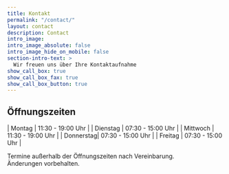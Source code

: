 ```yaml
---
title: Kontakt
permalink: "/contact/"
layout: contact
description: Contact
intro_image:
intro_image_absolute: false
intro_image_hide_on_mobile: false
section-intro-text: >
  Wir freuen uns über Ihre Kontaktaufnahme
show_call_box: true
show_call_box_fax: true
show_call_box_button: true
---
```


## Öffnungszeiten

| Montag    | 11:30 - 19:00 Uhr |
| Dienstag  | 07:30 - 15:00 Uhr |
| Mittwoch  | 11:30 - 19:00 Uhr |
| Donnerstag| 07:30 - 15:00 Uhr |
| Freitag   | 07:30 - 15:00 Uhr |

Termine außerhalb der Öffnungszeiten nach Vereinbarung.
<br>
Änderungen vorbehalten.
